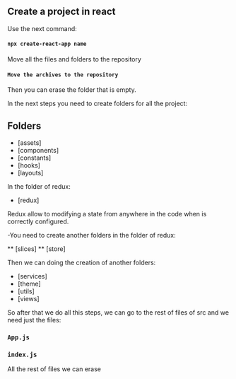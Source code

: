## Create a project in react 

Use the next command: 

#### `npx create-react-app name`

Move all the files and folders to the repository 

#### `Move the archives to the repository` 

Then you can erase the folder that is empty.  

In the next steps you need to create folders for all the project:

## Folders

* [assets]
* [components]
* [constants]
* [hooks]
* [layouts]

In the folder of redux: 

* [redux]

Redux allow to modifying a state from anywhere in the code when is correctly configured.

-You need to create another folders in the folder of redux:

** [slices]
** [store]

Then we can doing the creation of another folders:

* [services]
* [theme]
* [utils]
* [views]

So after that we do all this steps, we can go to the rest of files of src and we need just the files:

### `App.js`
### `index.js`

All the rest of files we can erase